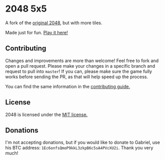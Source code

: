 # 2048 5x5
A fork of the [original 2048](http://gabrielecirulli.github.io/2048/), but with more tiles.

Made just for fun. [Play it here!](https://rawgithub.com/austinoneil/2048/master/index.html)

## Contributing
Changes and improvements are more than welcome! Feel free to fork and open a pull request. Please make your changes in a specific branch and request to pull into `master`! If you can, please make sure the game fully works before sending the PR, as that will help speed up the process.

You can find the same information in the [contributing guide.](https://github.com/gabrielecirulli/2048/blob/master/CONTRIBUTING.md)

## License
2048 is licensed under the [MIT license.](https://github.com/gabrielecirulli/2048/blob/master/LICENSE.txt)

## Donations
I'm not accepting donations, but if you would like to donate to Gabriel, use his BTC address: `1Ec6onfsQmoP9kkL3zkpB6c5sA4PVcXU2i`. Thank you very much!